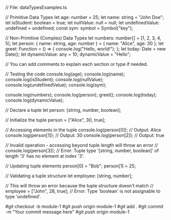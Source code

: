 // File: dataTypesExamples.ts

// Primitive Data Types
let age: number = 25;
let name: string = "John Doe";
let isStudent: boolean = true;
let nullValue: null = null;
let undefinedValue: undefined = undefined;
const sym: symbol = Symbol("key");

// Non-Primitive (Complex) Data Types
let numbers: number[] = [1, 2, 3, 4, 5];
let person: { name: string, age: number } = { name: "Alice", age: 30 };
let greet: Function = () => {
    console.log("Hello, world!");
};
let today: Date = new Date();
let dynamicValue: any = 10;
dynamicValue = "Hello";

// You can add comments to explain each section or type if needed.

// Testing the code
console.log(age);
console.log(name);
console.log(isStudent);
console.log(nullValue);
console.log(undefinedValue);
console.log(sym);

console.log(numbers);
console.log(person);
greet();
console.log(today);
console.log(dynamicValue);

// Declare a tuple
let person: [string, number, boolean];

// Initialize the tuple
person = ["Alice", 30, true];

// Accessing elements in the tuple
console.log(person[0]); // Output: Alice
console.log(person[1]); // Output: 30
console.log(person[2]); // Output: true

// Invalid operation - accessing beyond tuple length will throw an error
// console.log(person[3]); // Error: Tuple type '[string, number, boolean]' of length '3' has no element at index '3'.

// Updating tuple elements
person[0] = "Bob";
person[1] = 25;

// Validating a tuple structure
let employee: [string, number];

// This will throw an error because the tuple structure doesn't match
// employee = ["John", 28, true]; // Error: Type 'boolean' is not assignable to type 'undefined'.





#git checkout -b module-1
#git push origin module-1
#git add .
#git commit -m "Your commit message here"
#git push origin module-1
